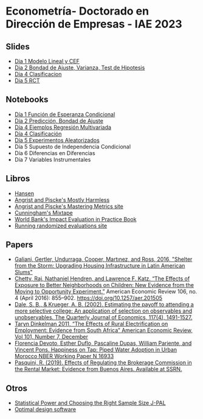 # Econometría- Doctorado en Dirección de Empresas - IAE 2023

## Slides
* [Dia 1 Modelo Lineal y CEF](https://github.com/rpasquini/econometria-iae/blob/main/slides/dia%201.pdf)
* [Dia 2 Bondad de Ajuste, Varianza, Test de Hipotesis](https://github.com/rpasquini/econometria-iae/blob/main/slides/dia%202.pdf)
* [Dia 4 Clasificacion](https://github.com/rpasquini/econometria-iae/blob/main/slides/dia%203.pdf)
* [Dia 5 RCT](https://github.com/rpasquini/econometria-iae/blob/main/slides/dia%205%20sesgo%20selecci%C3%B3n%20y%20RCTs.pdf)



## Notebooks

* [Día 1 Función de Esperanza Condicional](https://github.com/rpasquini/econometria-iae/blob/main/CEF.ipynb)
* [Día 2 Predicción, Bondad de Ajuste](https://github.com/rpasquini/econometria-iae/blob/main/OLS_2_Ajuste_Propiedades_Test_de_Hip%C3%B3tesis.ipynb) 
* [Día 4 Ejemplos Regresión Multivariada](https://github.com/rpasquini/econometria-iae/blob/main/Ejemplos_Regresion_Multiple.ipynb)
* [Día 4 Clasificación](https://github.com/rpasquini/econometria-iae/blob/main/5_Modelos_de_Clasificacion.ipynb)
* [Día 5 Experimentos Aleatorizados](https://github.com/rpasquini/econometria-iae/blob/main/Experimentos_Aleatorizados.ipynb)
* Día 5 Supuesto de Independencia Condicional
* Día 6 Diferencias en Diferencias
* Día 7 Variables Instrumentales



## Libros

* [Hansen](https://www.ssc.wisc.edu/~bhansen/econometrics/Econometrics.pdf)
* [Angrist and Piscke's Mostly Harmless](https://www.researchgate.net/publication/51992844_Mostly_Harmless_Econometrics_An_Empiricist's_Companion)
* [Angrist and Piscke's Mastering Metrics site](https://www.masteringmetrics.com/)
* [Cunningham's Mixtape](https://scunning.com/cunningham_mixtape.pdf)
* [World Bank's Impact Evaluation in Practice Book](https://www.worldbank.org/en/programs/sief-trust-fund/publication/impact-evaluation-in-practice)
* [Running randomized evaluations site](http://runningres.com/)

## Papers
* [Galiani, Gertler, Undurraga, Cooper, Martınez, and Ross, 2016, "Shelter from the Storm: Upgrading Housing Infrastructure in Latin American Slums"](https://wagner.nyu.edu/files/doctoral/ShelterFromTheStorm_(forthcoming%20JUEC).pdf)
* [Chetty, Raj, Nathaniel Hendren, and Lawrence F. Katz. “The Effects of Exposure to Better Neighborhoods on Children: New Evidence from the Moving to Opportunity Experiment.”](https://www.nber.org/system/files/working_papers/w21156/w21156.pdf) American Economic Review 106, no. 4 (April 2016): 855–902. https://doi.org/10.1257/aer.201505
* [Dale, S. B., & Krueger, A. B. (2002). Estimating the payoff to attending a more selective college: An application of selection on observables and unobservables. The Quarterly Journal of Economics, 117(4), 1491-1527.](https://cdn.theatlantic.com/static/mt/assets/business/dalekrueger_More_Selective_College.pdf)
* [Taryn Dinkelman 2011, “The Effects of Rural Electrification on Employment: Evidence from South Africa” American Economic Review, Vol 101, Number 7, December](https://www.energia.org/cm2/wp-content/uploads/2015/09/dinkelman_electricity_0810.pdf)
* [Florencia Devoto, Esther Duflo, Pascaline Dupas, William Pariente, and Vincent Pons. Happiness on Tap: Piped Water Adoption in Urban Morocco NBER Working Paper N 16933](https://web.stanford.edu/~pdupas/MoroccoWaterConnections.pdf)
* [Pasquini, R. (2019). Effects of Regulating the Brokerage Commission in the Rental Market: Evidence from Buenos Aires. Available at SSRN.](https://papers.ssrn.com/sol3/papers.cfm?abstract_id=3491321)

## Otros
* [Statistical Power and Choosing the Right Sample Size J-PAL](https://www.povertyactionlab.org/sites/default/files/research-resources/L5ChoosingTheRightSampleSize.pdf)
* [Optimal design software](https://sites.google.com/site/optimaldesignsoftware/home)

